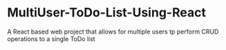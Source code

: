 # MultiUser-ToDo-List-Using-React
A React based web project that allows for multiple users tp perform CRUD operations to a single ToDo list
